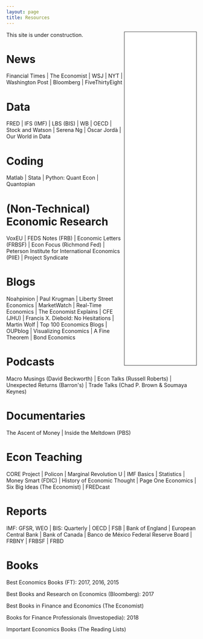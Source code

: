 ```yaml
---
layout: page
title: Resources
---
```


<iframe style="border: 1px solid #333333; overflow: hidden; width: 190px; height: 880px;" src="//research.stlouisfed.org/fred-glance-widget.php?series_ids=DGS10,T10Y2Y,DFEDTARU,VIXCLS,BAMLH0A0HYM2,DEXUSEU,DEXMXUS,CPIAUCSL,UNRATE,GDPC1&transformations=lin,lin,lin,lin,lin,lin,lin,pc1,lin,pca" align="right" height="880" width="320" frameborder="0" scrolling="no"></iframe>

This site is under construction.

# News
Financial Times | The Economist | WSJ | NYT | Washington Post | Bloomberg | FiveThirtyEight

# Data
FRED | IFS (IMF) | LBS (BIS) | WB | OECD | Stock and Watson | Serena Ng | Òscar Jordà | Our World in Data

# Coding
Matlab | Stata | Python: Quant Econ | Quantopian

# (Non-Technical) Economic Research
VoxEU | FEDS Notes (FRB) | Economic Letters (FRBSF) | Econ Focus (Richmond Fed) | Peterson Institute for International Economics (PIIE) | Project Syndicate

# Blogs
Noahpinion | Paul Krugman | Liberty Street Economics | MarketWatch | Real-Time Economics | The Economist Explains | CFE (JHU) | Francis X. Diebold: No Hesitations | Martin Wolf | Top 100 Economics Blogs | OUPblog | Visualizing Economics | A Fine Theorem | Bond Economics

# Podcasts
Macro Musings (David Beckworth) | Econ Talks (Russell Roberts) | Unexpected Returns (Barron's) | Trade Talks (Chad P. Brown & Soumaya Keynes)

# Documentaries
The Ascent of Money | Inside the Meltdown (PBS)

# Econ Teaching
CORE Project | Policon | Marginal Revolution U | IMF Basics | Statistics | Money Smart (FDIC) | History of Economic Thought | Page One Economics | Six Big Ideas (The Economist) | FREDcast

# Reports
IMF: GFSR, WEO | BIS: Quarterly | OECD | FSB | Bank of England | European Central Bank | Bank of Canada | Banco de México
Federal Reserve Board | FRBNY | FRBSF | FRBD 

# Books
Best Economics Books (FT): 2017, 2016, 2015

Best Books and Research on Economics (Bloomberg): 2017

Best Books in Finance and Economics (The Economist)

Books for Finance Professionals (Investopedia): 2018

Important Economics Books (The Reading Lists)
